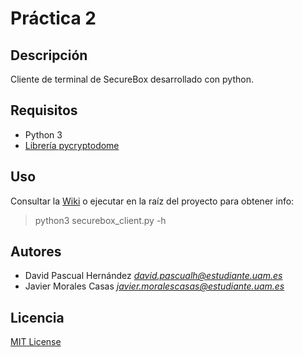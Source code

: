 # Práctica 2

## Descripción

Cliente de terminal de SecureBox desarrollado con python.

## Requisitos

- Python 3
- [Librería pycryptodome](https://pycryptodome.readthedocs.io/en/latest/src/installation.html)

## Uso

Consultar la [Wiki](https://opensource.org/licenses/MIT) o ejecutar en la raíz del proyecto para obtener info:
> python3 securebox_client.py -h

## Autores

- David Pascual Hernández *david.pascualh@estudiante.uam.es*
- Javier Morales Casas *javier.moralescasas@estudiante.uam.es*

## Licencia 

[MIT License](https://opensource.org/licenses/MIT)